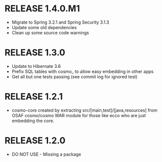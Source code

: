 
RELEASE 1.4.0.M1
================

* Migrate to Spring 3.2.1 and Spring Security 3.1.3
* Update some old dependencies
* Clean up some source code warnings

RELEASE 1.3.0
=============

* Update to Hibernate 3.6
* Prefix SQL tables with cosmo_ to allow easy embedding in other apps
* Get all but one tests passing (see commit log for ignored test)

RELEASE 1.2.1
=============

* cosmo-core created by extracting src/[main,test]/[java,resources] 
  from OSAF cosmo/cosmo WAR module for those like ecco who are just
  embedding the core.

RELEASE 1.2.0
=============

* DO NOT USE - Missing a package
